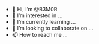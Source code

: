 - 👋 Hi, I’m @B3M0R
- 👀 I’m interested in ...
- 🌱 I’m currently learning ...
- 💞️ I’m looking to collaborate on ...
- 📫 How to reach me ...

<!---
B3M0R/B3M0R is a ✨ special ✨ repository because its `README.md` (this file) appears on your GitHub profile.
You can click the Preview link to take a look at your changes.
--->
